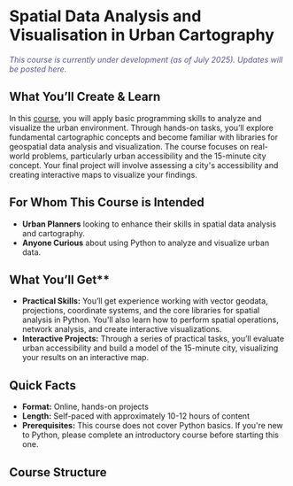 # Spatial Data Analysis and Visualisation in Urban Cartography

<p style="color:#58568E; font-style:italic">This course is currently under development (as of July 2025). Updates will be posted here.</p>

## What You’ll Create & Learn

In this [course](https://bella-mir.github.io/urbanCartoPy/intro.html), you will apply basic programming skills to analyze and visualize the urban environment. Through hands-on tasks, you’ll explore fundamental cartographic concepts and become familiar with libraries for geospatial data analysis and visualization. The course focuses on real-world problems, particularly urban accessibility and the 15-minute city concept. Your final project will involve assessing a city's accessibility and creating interactive maps to visualize your findings.

## For Whom This Course is Intended

- **Urban Planners** looking to enhance their skills in spatial data analysis and cartography.
- **Anyone Curious** about using Python to analyze and visualize urban data.

## What You’ll Get\*\*

- **Practical Skills:** You’ll get experience working with vector geodata, projections, coordinate systems, and the core libraries for spatial analysis in Python. You'll also learn how to perform spatial operations, network analysis, and create interactive visualizations.
- **Interactive Projects:** Through a series of practical tasks, you’ll evaluate urban accessibility and build a model of the 15-minute city, visualizing your results on an interactive map.

## Quick Facts

- **Format:** Online, hands-on projects
- **Length:** Self-paced with approximately 10-12 hours of content
- **Prerequisites:** This course does not cover Python basics. If you're new to Python, please complete an introductory course before starting this one.

## Course Structure

```{tableofcontents}

```
